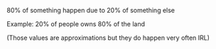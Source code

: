 80% of something happen due to 20% of something else

Example: 20% of people owns 80% of the land

(Those values are approximations but they do happen very often IRL)